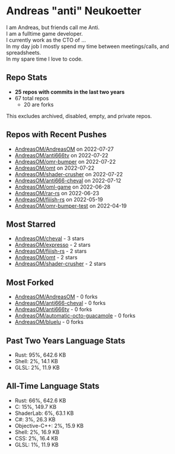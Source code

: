 
# Andreas "anti" Neukoetter

I am Andreas, but friends call me Anti.  
I am a fulltime game developer.  
I currently work as the CTO of ...  
In my day job I mostly spend my time between meetings/calls, and spreadsheets.  
In my spare time I love to code.  

## Repo Stats
- **25 repos with commits in the last two years**
- 67 total repos
  - 20 are forks

This excludes archived, disabled, empty, and private repos.

## Repos with Recent Pushes
- [AndreasOM/AndreasOM](https://github.com/AndreasOM/AndreasOM) on 2022-07-27
- [AndreasOM/anti666tv](https://github.com/AndreasOM/anti666tv) on 2022-07-22
- [AndreasOM/omr-bumper](https://github.com/AndreasOM/omr-bumper) on 2022-07-22
- [AndreasOM/omt](https://github.com/AndreasOM/omt) on 2022-07-22
- [AndreasOM/shader-crusher](https://github.com/AndreasOM/shader-crusher) on 2022-07-22
- [AndreasOM/anti666-cheval](https://github.com/AndreasOM/anti666-cheval) on 2022-07-12
- [AndreasOM/oml-game](https://github.com/AndreasOM/oml-game) on 2022-06-28
- [AndreasOM/rar-rs](https://github.com/AndreasOM/rar-rs) on 2022-06-23
- [AndreasOM/fiiish-rs](https://github.com/AndreasOM/fiiish-rs) on 2022-05-19
- [AndreasOM/omr-bumper-test](https://github.com/AndreasOM/omr-bumper-test) on 2022-04-19


## Most Starred
- [AndreasOM/cheval](https://github.com/AndreasOM/cheval) - 3 stars
- [AndreasOM/expresso](https://github.com/AndreasOM/expresso) - 2 stars
- [AndreasOM/fiiish-rs](https://github.com/AndreasOM/fiiish-rs) - 2 stars
- [AndreasOM/omt](https://github.com/AndreasOM/omt) - 2 stars
- [AndreasOM/shader-crusher](https://github.com/AndreasOM/shader-crusher) - 2 stars


## Most Forked
- [AndreasOM/AndreasOM](https://github.com/AndreasOM/AndreasOM) - 0 forks
- [AndreasOM/anti666-cheval](https://github.com/AndreasOM/anti666-cheval) - 0 forks
- [AndreasOM/anti666tv](https://github.com/AndreasOM/anti666tv) - 0 forks
- [AndreasOM/automatic-octo-guacamole](https://github.com/AndreasOM/automatic-octo-guacamole) - 0 forks
- [AndreasOM/bluelu](https://github.com/AndreasOM/bluelu) - 0 forks


## Past Two Years Language Stats
- Rust: 95%, 642.6 KB
- Shell: 2%, 14.1 KB
- GLSL: 2%, 11.9 KB


## All-Time Language Stats
- Rust: 66%, 642.6 KB
- C: 15%, 149.7 KB
- ShaderLab: 6%, 63.1 KB
- C#: 3%, 26.3 KB
- Objective-C++: 2%, 15.9 KB
- Shell: 2%, 16.9 KB
- CSS: 2%, 16.4 KB
- GLSL: 1%, 11.9 KB

